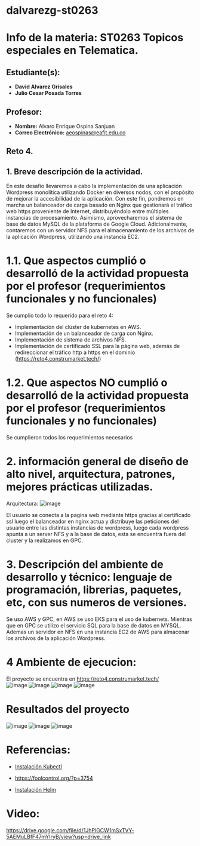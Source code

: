 # dalvarezg-st0263
# Info de la materia: ST0263 Topicos especiales en Telematica.

## Estudiante(s):
- **David Alvarez Grisales**
- **Julio Cesar Posada Torres** 

## Profesor:
- **Nombre:** Alvaro Enrique Ospina Sanjuan
- **Correo Electrónico:** aeospinas@eafit.edu.co

## Reto 4.

## 1. Breve descripción de la actividad.

En este desafío llevaremos a cabo la implementación de una aplicación Wordpress monolítica utilizando Docker en diversos nodos, con el propósito de mejorar la accesibilidad de la aplicación. Con este fin, pondremos en marcha un balanceador de carga basado en Nginx que gestionará el tráfico web https proveniente de Internet, distribuyéndolo entre múltiples instancias de procesamiento. Asimismo, aprovecharemos el sistema de base de datos MySQL de la plataforma de Google Cloud. Adicionalmente, contaremos con un servidor NFS para el almacenamiento de los archivos de la aplicación Wordpress, utilizando una instancia EC2.
# 1.1. Que aspectos cumplió o desarrolló de la actividad propuesta por el profesor (requerimientos funcionales y no funcionales)
Se cumplio todo lo requerido para el reto 4:
- Implementación del clúster de kubernetes en AWS.
- Implementación de un balanceador de carga con Nginx.
- Implementación de sistema de archivos NFS.
- Implementación de certificado SSL para la página web, además de redireccionar el tráfico http a https en el dominio (https://reto4.construmarket.tech/)
# 1.2. Que aspectos NO cumplió o desarrolló de la actividad propuesta por el profesor (requerimientos funcionales y no funcionales)
Se cumplieron todos los requerimientos necesarios
# 2. información general de diseño de alto nivel, arquitectura, patrones, mejores prácticas utilizadas.
Arquitectura:
![image](https://github.com/Davidrk31/reto4TopicosTelematica/assets/89051979/c9cbd79c-61bf-4ffd-84b8-07f1945580f3)

El usuario se conecta a la pagina web mediante https gracias al certificado ssl luego el balanceador en nginx actua y distribuye las peticiones del usuario entre las distintas instancias de wordpress, luego cada wordpress apunta a un server NFS y a la base de datos, esta se encuentra fuera del cluster y la realizamos en GPC.


# 3. Descripción del ambiente de desarrollo y técnico: lenguaje de programación, librerias, paquetes, etc, con sus numeros de versiones.
Se uso AWS y GPC, en AWS se uso EKS para el uso de kubernets. Mientras que en GPC se utilizo el servicio SQL para la base de datos en MYSQL. Ademas un servidor en NFS en una instancia EC2 de AWS para almacenar los archivos de la aplicación Wordpress.

# 4 Ambiente de ejecucion:
El proyecto se encuentra en https://reto4.construmarket.tech/  
![image](https://github.com/Davidrk31/reto4TopicosTelematica/assets/89051979/de3ee76c-fd2c-4514-b01a-d25924e789a0)
![image](https://github.com/Davidrk31/reto4TopicosTelematica/assets/89051979/7bb1afce-5e52-4729-9e2c-7fb6b206df89)
![image](https://github.com/Davidrk31/reto4TopicosTelematica/assets/89051979/2be05236-3f35-4422-be97-788c01cf8bcd)
![image](https://github.com/Davidrk31/reto4TopicosTelematica/assets/89051979/84ad4a4f-5fb3-4d52-b6bf-14e1d783f9e8)

# Resultados del proyecto
![image](https://github.com/Davidrk31/reto4TopicosTelematica/assets/89051979/f33ab29f-183f-4466-9ddc-afc75b75a462)
![image](https://github.com/Davidrk31/reto4TopicosTelematica/assets/89051979/a167c489-9ecd-4a90-95ac-69bd5ebd0192)
![image](https://github.com/Davidrk31/reto4TopicosTelematica/assets/89051979/d46254ef-cf62-442f-b344-ea65793306e4)



# Referencias:

* [Instalación Kubectl](https://docs.aws.amazon.com/eks/latest/userguide/install-kubectl.html)

* https://foolcontrol.org/?p=3754

* [Instalación Helm](https://helm.sh/docs/intro/install/)

# Video:
https://drive.google.com/file/d/1JhPlGCW1mSxTVY-5AEMuLBfF47mYIryB/view?usp=drive_link


